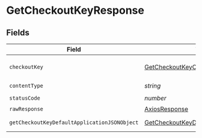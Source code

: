 # GetCheckoutKeyResponse


## Fields

| Field                                                                                                   | Type                                                                                                    | Required                                                                                                | Description                                                                                             |
| ------------------------------------------------------------------------------------------------------- | ------------------------------------------------------------------------------------------------------- | ------------------------------------------------------------------------------------------------------- | ------------------------------------------------------------------------------------------------------- |
| `checkoutKey`                                                                                           | [GetCheckoutKeyCheckoutKey](../../models/operations/getcheckoutkeycheckoutkey.md)                       | :heavy_minus_sign:                                                                                      | The checkout key.                                                                                       |
| `contentType`                                                                                           | *string*                                                                                                | :heavy_check_mark:                                                                                      | N/A                                                                                                     |
| `statusCode`                                                                                            | *number*                                                                                                | :heavy_check_mark:                                                                                      | N/A                                                                                                     |
| `rawResponse`                                                                                           | [AxiosResponse](https://axios-http.com/docs/res_schema)                                                 | :heavy_minus_sign:                                                                                      | N/A                                                                                                     |
| `getCheckoutKeyDefaultApplicationJSONObject`                                                            | [GetCheckoutKeyDefaultApplicationJSON](../../models/operations/getcheckoutkeydefaultapplicationjson.md) | :heavy_minus_sign:                                                                                      | Error response.                                                                                         |